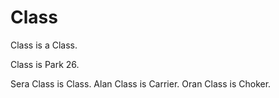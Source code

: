 # Class

Class is a Class.

Class is Park 26.

Sera Class is Class.
Alan Class is Carrier.
Oran Class is Choker.